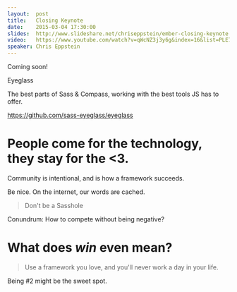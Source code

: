 ```yaml
---
layout:  post
title:   Closing Keynote
date:    2015-03-04 17:30:00
slides:  http://www.slideshare.net/chriseppstein/ember-closing-keynote
video:   https://www.youtube.com/watch?v=qWcNZ3j3y6g&index=16&list=PLE7tQUdRKcyacwiUPs0CjPYt6tJub4xXU
speaker: Chris Eppstein
---
```


Coming soon!

Eyeglass

The best parts of Sass & Compass, working with the best tools JS has to offer.

<https://github.com/sass-eyeglass/eyeglass>

# People come for the technology, they stay for the <3.

Community is intentional, and is how a framework succeeds.

Be nice. On the internet, our words are cached.

> Don't be a Sasshole

Conundrum: How to compete without being negative?

# What does _win_ even mean?

> Use a framework you love, and you'll never work a day in your life.

Being #2 might be the sweet spot.
